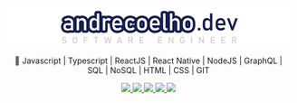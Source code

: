 <p align="center">
  <img src="https://raw.githubusercontent.com/avrcoelho/avrcoelho/master/andrecoelho.png" width="500"
  alt="andrecoelho.dev" />
</p>
<p align="center">
🚀 Javascript | Typescript | ReactJS | React Native | NodeJS | GraphQL | SQL | NoSQL | HTML | CSS | GIT
</p>
<p align="center">
  <a href="" alt="GitHub">
    <img src="https://img.shields.io/badge/-GitHub-000?style=flat-square&logo=Github&logoColor=white" />
  </a>
  <a href="" alt="LinkedIn">
    <img src="https://img.shields.io/badge/-LinkedIn-blue?style=flat-square&logo=Linkedin&logoColor=white" />
  </a>
  <a href="" alt="npm">
    <img src="https://img.shields.io/badge/-npm-CB3837?style=flat-square&logo=NPM&logoColor=white" />
  </a>
  <a href="" alt="WhatsApp">
    <img src="https://img.shields.io/badge/-WhatsApp-25D366?style=flat-square&logo=WhatsApp&logoColor=white" />
  </a>
  <a href="" alt="andrecoelho.div">
    <img src="https://img.shields.io/badge/-andrecoelho.dev-5b0095?style=flat-square" />
  </a>
</p>
